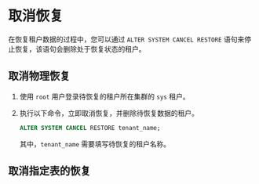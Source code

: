 # 取消恢复

在恢复租户数据的过程中，您可以通过 `ALTER SYSTEM CANCEL RESTORE` 语句来停止恢复，该语句会删除处于恢复状态的租户。

## 取消物理恢复

1. 使用 `root` 用户登录待恢复的租户所在集群的 `sys` 租户。

2. 执行以下命令，立即取消恢复，并删除待恢复数据的租户。

   ```sql
   ALTER SYSTEM CANCEL RESTORE tenant_name;
   ```

   其中，`tenant_name` 需要填写待恢复的租户名称。

## 取消指定表的恢复

